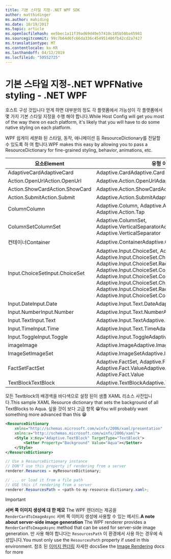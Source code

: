 ```yaml
---
title: 기본 스타일 지정-.NET WPF SDK
author: matthidinger
ms.author: mahiding
ms.date: 10/19/2017
ms.topic: article
ms.openlocfilehash: ee5bec1a11f39ad69d40e57410c105b50ba45981
ms.sourcegitcommit: 99c7b64d6fc66da336c454951406fb42cd2a7427
ms.translationtype: MT
ms.contentlocale: ko-KR
ms.lasthandoff: 04/12/2019
ms.locfileid: "59552725"
---
```

# <a name="native-styling---net-wpf"></a><span data-ttu-id="1f68a-102">기본 스타일 지정-.NET WPF</span><span class="sxs-lookup"><span data-stu-id="1f68a-102">Native styling - .NET WPF</span></span>

<span data-ttu-id="1f68a-103">호스트 구성 것입니다 얻게 하면 대부분의 정도 각 플랫폼에서 가능성이 각 플랫폼에서 몇 가지 기본 스타일 지정을 수행 해야 합니다.</span><span class="sxs-lookup"><span data-stu-id="1f68a-103">While Host Config will get you most of the way there on each platform, it's likely that you will have to do some native styling on each platform.</span></span> 

<span data-ttu-id="1f68a-104">WPF 쉽게이 세분화 된 스타일, 동작, 애니메이션 등 ResourceDictionary를 전달할 수 있도록 하 여 합니다.</span><span class="sxs-lookup"><span data-stu-id="1f68a-104">WPF makes this easy by allowing you to pass a ResourceDictionary for fine-grained styling, behavior, animations, etc.</span></span>

| <span data-ttu-id="1f68a-105">요소</span><span class="sxs-lookup"><span data-stu-id="1f68a-105">Element</span></span> | <span data-ttu-id="1f68a-106">유형 이름</span><span class="sxs-lookup"><span data-stu-id="1f68a-106">Style names</span></span> |
|---|---|
| <span data-ttu-id="1f68a-107">AdaptiveCard</span><span class="sxs-lookup"><span data-stu-id="1f68a-107">AdaptiveCard</span></span> | <span data-ttu-id="1f68a-108">Adaptive.Card</span><span class="sxs-lookup"><span data-stu-id="1f68a-108">Adaptive.Card</span></span>| 
| <span data-ttu-id="1f68a-109">Action.OpenUrl</span><span class="sxs-lookup"><span data-stu-id="1f68a-109">Action.OpenUrl</span></span>  | <span data-ttu-id="1f68a-110">Adaptive.Action.OpenUrl</span><span class="sxs-lookup"><span data-stu-id="1f68a-110">Adaptive.Action.OpenUrl</span></span>  |
| <span data-ttu-id="1f68a-111">Action.ShowCard</span><span class="sxs-lookup"><span data-stu-id="1f68a-111">Action.ShowCard</span></span> | <span data-ttu-id="1f68a-112">Adaptive.Action.ShowCard</span><span class="sxs-lookup"><span data-stu-id="1f68a-112">Adaptive.Action.ShowCard</span></span> |
| <span data-ttu-id="1f68a-113">Action.Submit</span><span class="sxs-lookup"><span data-stu-id="1f68a-113">Action.Submit</span></span>  | <span data-ttu-id="1f68a-114">Adaptive.Action.Submit</span><span class="sxs-lookup"><span data-stu-id="1f68a-114">Adaptive.Action.Submit</span></span>  |
| <span data-ttu-id="1f68a-115">Column</span><span class="sxs-lookup"><span data-stu-id="1f68a-115">Column</span></span> | <span data-ttu-id="1f68a-116">Adaptive.Column, Adaptive.Action.Tap</span><span class="sxs-lookup"><span data-stu-id="1f68a-116">Adaptive.Column, Adaptive.Action.Tap</span></span> |
| <span data-ttu-id="1f68a-117">ColumnSet</span><span class="sxs-lookup"><span data-stu-id="1f68a-117">ColumnSet</span></span> | <span data-ttu-id="1f68a-118">Adaptive.ColumnSet, Adaptive.VerticalSeparator</span><span class="sxs-lookup"><span data-stu-id="1f68a-118">Adaptive.ColumnSet, Adaptive.VerticalSeparator</span></span> |
| <span data-ttu-id="1f68a-119">컨테이너</span><span class="sxs-lookup"><span data-stu-id="1f68a-119">Container</span></span> | <span data-ttu-id="1f68a-120">Adaptive.Container</span><span class="sxs-lookup"><span data-stu-id="1f68a-120">Adaptive.Container</span></span>|
| <span data-ttu-id="1f68a-121">Input.ChoiceSet</span><span class="sxs-lookup"><span data-stu-id="1f68a-121">Input.ChoiceSet</span></span> | <span data-ttu-id="1f68a-122">Adaptive.Input.ChoiceSet,  Adaptive.Input.ChoiceSet.ComboBox, Adaptive.Input.ChoiceSet.CheckBox,  Adaptive.Input.ChoiceSet.Radio,  Adaptive.Input.ChoiceSet.ComboBoxItem</span><span class="sxs-lookup"><span data-stu-id="1f68a-122">Adaptive.Input.ChoiceSet,  Adaptive.Input.ChoiceSet.ComboBox, Adaptive.Input.ChoiceSet.CheckBox,  Adaptive.Input.ChoiceSet.Radio,  Adaptive.Input.ChoiceSet.ComboBoxItem</span></span> |
| <span data-ttu-id="1f68a-123">Input.Date</span><span class="sxs-lookup"><span data-stu-id="1f68a-123">Input.Date</span></span> | <span data-ttu-id="1f68a-124">Adaptive.Input.Text.Date</span><span class="sxs-lookup"><span data-stu-id="1f68a-124">Adaptive.Input.Text.Date</span></span>
| <span data-ttu-id="1f68a-125">Input.Number</span><span class="sxs-lookup"><span data-stu-id="1f68a-125">Input.Number</span></span> | <span data-ttu-id="1f68a-126">Adaptive.Input.Text.Number</span><span class="sxs-lookup"><span data-stu-id="1f68a-126">Adaptive.Input.Text.Number</span></span> |
| <span data-ttu-id="1f68a-127">Input.Text</span><span class="sxs-lookup"><span data-stu-id="1f68a-127">Input.Text</span></span> | <span data-ttu-id="1f68a-128">Adaptive.Input.Text</span><span class="sxs-lookup"><span data-stu-id="1f68a-128">Adaptive.Input.Text</span></span> |
| <span data-ttu-id="1f68a-129">Input.Time</span><span class="sxs-lookup"><span data-stu-id="1f68a-129">Input.Time</span></span> | <span data-ttu-id="1f68a-130">Adaptive.Input.Text.Time</span><span class="sxs-lookup"><span data-stu-id="1f68a-130">Adaptive.Input.Text.Time</span></span> |
| <span data-ttu-id="1f68a-131">Input.Toggle</span><span class="sxs-lookup"><span data-stu-id="1f68a-131">Input.Toggle</span></span>| <span data-ttu-id="1f68a-132">Adaptive.Input.Toggle</span><span class="sxs-lookup"><span data-stu-id="1f68a-132">Adaptive.Input.Toggle</span></span>|
| <span data-ttu-id="1f68a-133">image</span><span class="sxs-lookup"><span data-stu-id="1f68a-133">Image</span></span>  | <span data-ttu-id="1f68a-134">Adaptive.Image</span><span class="sxs-lookup"><span data-stu-id="1f68a-134">Adaptive.Image</span></span> |
| <span data-ttu-id="1f68a-135">ImageSet</span><span class="sxs-lookup"><span data-stu-id="1f68a-135">ImageSet</span></span>  | <span data-ttu-id="1f68a-136">Adaptive.ImageSet</span><span class="sxs-lookup"><span data-stu-id="1f68a-136">Adaptive.ImageSet</span></span> |
| <span data-ttu-id="1f68a-137">FactSet</span><span class="sxs-lookup"><span data-stu-id="1f68a-137">FactSet</span></span> | <span data-ttu-id="1f68a-138">Adaptive.FactSet, Adaptive.Fact.Title, Adaptive.Fact.Value</span><span class="sxs-lookup"><span data-stu-id="1f68a-138">Adaptive.FactSet, Adaptive.Fact.Title, Adaptive.Fact.Value</span></span> |
| <span data-ttu-id="1f68a-139">TextBlock</span><span class="sxs-lookup"><span data-stu-id="1f68a-139">TextBlock</span></span>  | <span data-ttu-id="1f68a-140">Adaptive.TextBlock</span><span class="sxs-lookup"><span data-stu-id="1f68a-140">Adaptive.TextBlock</span></span> |

<span data-ttu-id="1f68a-141">모든 Textblock의 배경색을 바다색으로 설정 된이 샘플 XAML 리소스 사전입니다.</span><span class="sxs-lookup"><span data-stu-id="1f68a-141">This sample XAML Resource dictionary that sets the background of all TextBlocks to Aqua.</span></span> <span data-ttu-id="1f68a-142">싶을 것이 보다 고급 항목 😁</span><span class="sxs-lookup"><span data-stu-id="1f68a-142">You will probably want something more advanced than this 😁</span></span>

```xml
<ResourceDictionary
    xmlns="http://schemas.microsoft.com/winfx/2006/xaml/presentation" 
    xmlns:x="http://schemas.microsoft.com/winfx/2006/xaml">
    <Style x:Key="Adaptive.TextBlock" TargetType="TextBlock">
        <Setter Property="Background" Value="Aqua"></Setter>
    </Style>
</ResourceDictionary>
```
```csharp
// Use a ResourceDictionary instance
// DON'T use this property if rendering from a server
renderer.Resources = myResourceDictionary;

// ... or load it from a file path
// USE this if rendering from a server
renderer.ResourcesPath = <path-to-my-resource-dictionary.xaml>;
```

> [!IMPORTANT]
> <span data-ttu-id="1f68a-143">**서버 쪽 이미지 생성에 대 한 메모** The WPF 렌더러는 제공을 `RenderCardToImageAsync` 서버 쪽 이미지 생성에 사용할 수 있는 메서드.</span><span class="sxs-lookup"><span data-stu-id="1f68a-143">**A note about server-side image generation** The WPF renderer provides a `RenderCardToImageAsync` method that can be used for server-side image generation.</span></span> <span data-ttu-id="1f68a-144">만 사용 해야 합니다는 `ResourcesPath` 이 환경에서 사용 하는 경우에 속성입니다.</span><span class="sxs-lookup"><span data-stu-id="1f68a-144">You must only use the `ResourcesPath` property if used in this environment.</span></span> <span data-ttu-id="1f68a-145">참조 된 [이미지 렌더링](../net-image/getting-started.md) 자세한 docs</span><span class="sxs-lookup"><span data-stu-id="1f68a-145">See the [Image Rendering](../net-image/getting-started.md) docs for more</span></span>